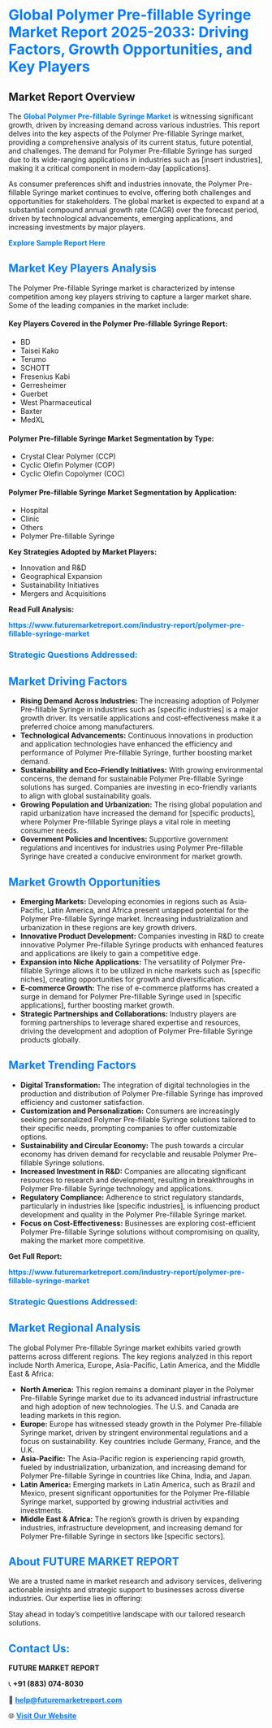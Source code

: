 <h1 style="color: #007BFF;">Global Polymer Pre-fillable Syringe Market Report 2025-2033: Driving Factors, Growth Opportunities, and Key Players</h1>

<section id="overview">
<h2>Market Report Overview</h2>
<p>The <a href="https://www.futuremarketreport.com/industry-report/polymer-pre-fillable-syringe-market" style="color: #007BFF; text-decoration: none;"><strong>Global Polymer Pre-fillable Syringe Market</strong></a> is witnessing significant growth, driven by increasing demand across various industries. This report delves into the key aspects of the Polymer Pre-fillable Syringe market, providing a comprehensive analysis of its current status, future potential, and challenges. The demand for Polymer Pre-fillable Syringe has surged due to its wide-ranging applications in industries such as [insert industries], making it a critical component in modern-day [applications].</p>
<p>As consumer preferences shift and industries innovate, the Polymer Pre-fillable Syringe market continues to evolve, offering both challenges and opportunities for stakeholders. The global market is expected to expand at a substantial compound annual growth rate (CAGR) over the forecast period, driven by technological advancements, emerging applications, and increasing investments by major players.</p>
</section>

<section id="overview">
<p><a href="https://www.futuremarketreport.com/request-sample/reportId=122490" style="color: #007BFF; text-decoration: none;"><strong>Explore Sample Report Here</strong></a></p>
</section>

<section id="key-players">
<h2 style="color: #007BFF;">Market Key Players Analysis</h2>
<p>The Polymer Pre-fillable Syringe market is characterized by intense competition among key players striving to capture a larger market share. Some of the leading companies in the market include:</p>
<h4>Key Players Covered in the Polymer Pre-fillable Syringe Report:</h4>
<ul><li>BD</li><li>Taisei Kako</li><li>Terumo</li><li>SCHOTT</li><li>Fresenius Kabi</li><li>Gerresheimer</li><li>Guerbet</li><li>West Pharmaceutical</li><li>Baxter</li><li>MedXL</li></ul>
<h4>Polymer Pre-fillable Syringe Market Segmentation by Type:</h4>
<ul><li>Crystal Clear Polymer (CCP)</li><li>Cyclic Olefin Polymer (COP)</li><li>Cyclic Olefin Copolymer (COC)</li></ul>

<h4>Polymer Pre-fillable Syringe Market Segmentation by Application:</h4>
<ul><li>Hospital</li><li>Clinic</li><li>Others</li><li>Polymer Pre-fillable Syringe</li></ul>
<p><strong>Key Strategies Adopted by Market Players:</strong></p>
<ul>
<li>Innovation and R&D</li>
<li>Geographical Expansion</li>
<li>Sustainability Initiatives</li>
<li>Mergers and Acquisitions</li>
</ul>
</section>

<section>
<p><strong>Read Full Analysis: </strong></p><a href="https://www.futuremarketreport.com/industry-report/polymer-pre-fillable-syringe-market" style="color: #007BFF; text-decoration: none;"><strong>https://www.futuremarketreport.com/industry-report/polymer-pre-fillable-syringe-market</strong></a>
<h3 style="color: #007BFF;">Strategic Questions Addressed:</h3>
</section>

<section id="driving-factors">
<h2 style="color: #007BFF;">Market Driving Factors</h2>
<ul>
<li><strong>Rising Demand Across Industries:</strong> The increasing adoption of Polymer Pre-fillable Syringe in industries such as [specific industries] is a major growth driver. Its versatile applications and cost-effectiveness make it a preferred choice among manufacturers.</li>
<li><strong>Technological Advancements:</strong> Continuous innovations in production and application technologies have enhanced the efficiency and performance of Polymer Pre-fillable Syringe, further boosting market demand.</li>
<li><strong>Sustainability and Eco-Friendly Initiatives:</strong> With growing environmental concerns, the demand for sustainable Polymer Pre-fillable Syringe solutions has surged. Companies are investing in eco-friendly variants to align with global sustainability goals.</li>
<li><strong>Growing Population and Urbanization:</strong> The rising global population and rapid urbanization have increased the demand for [specific products], where Polymer Pre-fillable Syringe plays a vital role in meeting consumer needs.</li>
<li><strong>Government Policies and Incentives:</strong> Supportive government regulations and incentives for industries using Polymer Pre-fillable Syringe have created a conducive environment for market growth.</li>
</ul>
</section>

<section id="growth-opportunities">
<h2 style="color: #007BFF;">Market Growth Opportunities</h2>
<ul>
<li><strong>Emerging Markets:</strong> Developing economies in regions such as Asia-Pacific, Latin America, and Africa present untapped potential for the Polymer Pre-fillable Syringe market. Increasing industrialization and urbanization in these regions are key growth drivers.</li>
<li><strong>Innovative Product Development:</strong> Companies investing in R&D to create innovative Polymer Pre-fillable Syringe products with enhanced features and applications are likely to gain a competitive edge.</li>
<li><strong>Expansion into Niche Applications:</strong> The versatility of Polymer Pre-fillable Syringe allows it to be utilized in niche markets such as [specific niches], creating opportunities for growth and diversification.</li>
<li><strong>E-commerce Growth:</strong> The rise of e-commerce platforms has created a surge in demand for Polymer Pre-fillable Syringe used in [specific applications], further boosting market growth.</li>
<li><strong>Strategic Partnerships and Collaborations:</strong> Industry players are forming partnerships to leverage shared expertise and resources, driving the development and adoption of Polymer Pre-fillable Syringe products globally.</li>
</ul>
</section>

<section id="trending-factors">
<h2 style="color: #007BFF;">Market Trending Factors</h2>
<ul>
<li><strong>Digital Transformation:</strong> The integration of digital technologies in the production and distribution of Polymer Pre-fillable Syringe has improved efficiency and customer satisfaction.</li>
<li><strong>Customization and Personalization:</strong> Consumers are increasingly seeking personalized Polymer Pre-fillable Syringe solutions tailored to their specific needs, prompting companies to offer customizable options.</li>
<li><strong>Sustainability and Circular Economy:</strong> The push towards a circular economy has driven demand for recyclable and reusable Polymer Pre-fillable Syringe solutions.</li>
<li><strong>Increased Investment in R&D:</strong> Companies are allocating significant resources to research and development, resulting in breakthroughs in Polymer Pre-fillable Syringe technology and applications.</li>
<li><strong>Regulatory Compliance:</strong> Adherence to strict regulatory standards, particularly in industries like [specific industries], is influencing product development and quality in the Polymer Pre-fillable Syringe market.</li>
<li><strong>Focus on Cost-Effectiveness:</strong> Businesses are exploring cost-efficient Polymer Pre-fillable Syringe solutions without compromising on quality, making the market more competitive.</li>
</ul>
</section>

<section>
<p><strong>Get Full Report: </strong></p><a href="https://www.futuremarketreport.com/industry-report/polymer-pre-fillable-syringe-market" style="color: #007BFF; text-decoration: none;"><strong>https://www.futuremarketreport.com/industry-report/polymer-pre-fillable-syringe-market</strong></a>
<h3 style="color: #007BFF;">Strategic Questions Addressed:</h3>
</section>


<section id="regional-analysis">
<h2 style="color: #007BFF;">Market Regional Analysis</h2>
<p>The global Polymer Pre-fillable Syringe market exhibits varied growth patterns across different regions. The key regions analyzed in this report include North America, Europe, Asia-Pacific, Latin America, and the Middle East & Africa:</p>
<ul>
<li><strong>North America:</strong> This region remains a dominant player in the Polymer Pre-fillable Syringe market due to its advanced industrial infrastructure and high adoption of new technologies. The U.S. and Canada are leading markets in this region.</li>
<li><strong>Europe:</strong> Europe has witnessed steady growth in the Polymer Pre-fillable Syringe market, driven by stringent environmental regulations and a focus on sustainability. Key countries include Germany, France, and the U.K.</li>
<li><strong>Asia-Pacific:</strong> The Asia-Pacific region is experiencing rapid growth, fueled by industrialization, urbanization, and increasing demand for Polymer Pre-fillable Syringe in countries like China, India, and Japan.</li>
<li><strong>Latin America:</strong> Emerging markets in Latin America, such as Brazil and Mexico, present significant opportunities for the Polymer Pre-fillable Syringe market, supported by growing industrial activities and investments.</li>
<li><strong>Middle East & Africa:</strong> The region’s growth is driven by expanding industries, infrastructure development, and increasing demand for Polymer Pre-fillable Syringe in sectors like [specific sectors].</li>
</ul>
</section>

<footer>
<h2 style="color: #007BFF;">About FUTURE MARKET REPORT</h2>
<p>We are a trusted name in market research and advisory services, delivering actionable insights and strategic support to businesses across diverse industries. Our expertise lies in offering:</p>

<p>Stay ahead in today’s competitive landscape with our tailored research solutions.</p>

<h2 style="color: #007BFF;">Contact Us:</h2>
<p><strong>FUTURE MARKET REPORT</strong></p>
<p>📞 <strong>+91 (883) 074-8030</strong></p>
<p>📧 <strong><a href="mailto:help@futuremarketreport.com" style="color: #007BFF;">help@futuremarketreport.com</a></strong></p>
<p>🌐 <strong><a href="https://www.futuremarketreport.com/" style="color: #007BFF;">Visit Our Website</a></strong></p>
</footer>